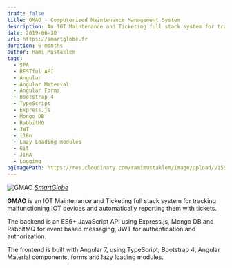 ```yaml
---
draft: false
title: GMAO - Computerized Maintenance Management System
description: An IOT Maintenance and Ticketing full stack system for tracking malfunctioning IOT devices and automatically reporting them with tickets.
date: 2019-06-30
url: https://smartglobe.fr
duration: 6 months
author: Rami Mustaklem
tags:
  - SPA
  - RESTful API
  - Angular
  - Angular Material
  - Angular Forms
  - Bootstrap 4
  - TypeScript
  - Express.js
  - Mongo DB
  - RabbitMQ
  - JWT
  - i18n
  - Lazy Loading modules
  - Git
  - JIRA
  - Logging
ogImagePath: https://res.cloudinary.com/ramimustaklem/image/upload/v1594033222/medium_smartglobe_63bae7ea50.png
---
```


![GMAO](https://res.cloudinary.com/ramimustaklem/image/upload/v1594033221/large_smartglobe_63bae7ea50.png)
_[SmartGlobe](https://smartglobe.fr)_

**GMAO** is an IOT Maintenance and Ticketing full stack system for tracking malfunctioning IOT devices and automatically reporting them with tickets.

The backend is an ES6+ JavaScript API using Express.js, Mongo DB and RabbitMQ for event based messaging, JWT for authentication and authorization.

The frontend is built with Angular 7, using TypeScript, Bootstrap 4, Angular Material components, forms and lazy loading modules.
